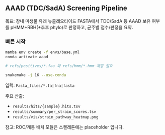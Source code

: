 ## AAAD (TDC/SadA) Screening Pipeline

목표: 장내 미생물 유래 뉴클레오타이드 FASTA에서 TDC/SadA 등 AAAD 보유 여부를 pHMM+RBH(+추후 phylo)로 판정하고, 균주별 점수/판정을 요약.

### 빠른 시작

```bash
mamba env create -f envs/base.yml
conda activate aaad

# refs/positives/*.faa 와 refs/hmm/*.hmm 제공 필요

snakemake -j 16 --use-conda
```

입력: `Fasta_files/*.fa|fna|fasta`

주요 산출:
- `results/hits/{sample}.hits.tsv`
- `results/summary/per_strain_scores.tsv`
- `results/vis/strain_pathway_heatmap.png`

참고: ROC/계통 배치 모듈은 스켈레톤에는 placeholder 입니다.

